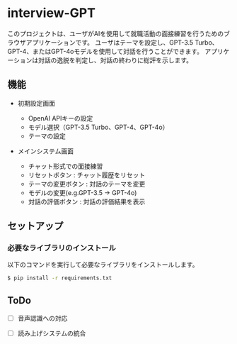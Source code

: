 # interview-GPT

このプロジェクトは、ユーザがAIを使用して就職活動の面接練習を行うためのブラウザアプリケーションです。
ユーザはテーマを設定し、GPT-3.5 Turbo、GPT-4、またはGPT-4oモデルを使用して対話を行うことができます。
アプリケーションは対話の逸脱を判定し、対話の終わりに総評を示します。

## 機能

- 初期設定画面
  - OpenAI APIキーの設定
  - モデル選択（GPT-3.5 Turbo、GPT-4、GPT-4o）
  - テーマの設定

- メインシステム画面
  - チャット形式での面接練習
  - リセットボタン : チャット履歴をリセット
  - テーマの変更ボタン : 対話のテーマを変更
  - モデルの変更(e.g.GPT-3.5 -> GPT-4o)
  - 対話の評価ボタン : 対話の評価結果を表示

## セットアップ
### 必要なライブラリのインストール

以下のコマンドを実行して必要なライブラリをインストールします。

```bash
$ pip install -r requirements.txt
```

## ToDo
- [ ] 音声認識への対応
- [ ] 読み上げシステムの統合


